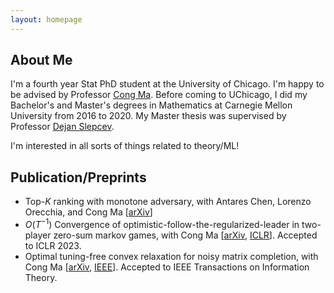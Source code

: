 ```yaml
---
layout: homepage
---
```


## About Me

I'm a fourth year Stat PhD student at the University of Chicago. I'm happy to be advised by Professor [Cong Ma](https://congma1028.github.io/). 
Before coming to UChicago, I did my Bachelor's and Master's degrees in Mathematics at Carnegie Mellon University from 2016 to 2020. My Master thesis was supervised by Professor [Dejan Slepcev](https://www.math.cmu.edu/~slepcev/). 

I'm interested in all sorts of things related to theory/ML!

## Publication/Preprints
* Top-$K$ ranking with monotone adversary, with Antares Chen, Lorenzo Orecchia, and Cong Ma [[arXiv](https://arxiv.org/abs/2402.07445)]
* $O(T^{−1})$ Convergence of optimistic-follow-the-regularized-leader in two-player zero-sum markov games, with Cong Ma [[arXiv](https://arxiv.org/abs/2209.12430), [ICLR](https://openreview.net/pdf?id=VWqiPBB_EM)]. Accepted to ICLR 2023. 
* Optimal tuning-free convex relaxation for noisy matrix completion, with Cong Ma [[arXiv](https://arxiv.org/abs/2207.05802), [IEEE](https://ieeexplore.ieee.org/abstract/document/10147023)]. Accepted to IEEE Transactions on Information Theory.

<!-- 

{% include_relative _includes/publications.md %}

{% include_relative _includes/services.md %} -->
